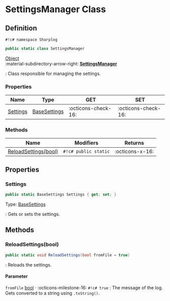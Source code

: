 # SettingsManager Class

## Definition

`#!c# namespace Sharplog`

``` c#
public static class SettingsManager
```

[Object](https://docs.microsoft.com/en-us/dotnet/api/system.object)<br>
:material-subdirectory-arrow-right: [**SettingsManager**](./)

:   Class responsible for managing the settings.

### Properties

| Name                  | Type                                      | GET                 | SET                 |
| --------------------- | ----------------------------------------- | ------------------- | ------------------- |
| [Settings](#settings) | [BaseSettings](/Settings/BaseSettings.md) | :octicons-check-16: | :octicons-check-16: |

### Methods

| Name                                        | Modifiers            | Returns         |
| ------------------------------------------- | -------------------- | --------------- |
| [ReloadSettings(bool)](#reloadsettingsbool) | `#!c# public static` | :octicons-x-16: |

## Properties

### Settings

```c#
public static BaseSettings Settings { get; set; }
```

Type: [BaseSettings](/Settings/BaseSettings.md)

:   Gets or sets the settings.

## Methods

### ReloadSettings(bool)

```c#
public static void ReloadSettings(bool fromFile = true)
```

:   Reloads the settings.

#### Parameter

`fromFile` [bool](https://docs.microsoft.com/en-us/dotnet/csharp/language-reference/builtin-types/bool)  · :octicons-milestone-16: `#!c# true`
:   The message of the log. Gets converted to a string using `.toString()`.
